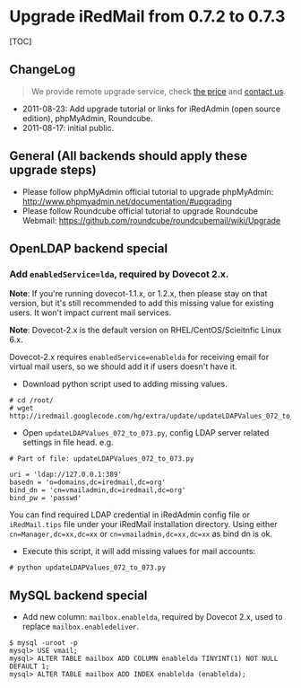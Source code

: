# Upgrade iRedMail from 0.7.2 to 0.7.3

[TOC]

## ChangeLog

> We provide remote upgrade service, check [the price](../support.html) and [contact us](../contact.html).

* 2011-08-23: Add upgrade tutorial or links for iRedAdmin (open source edition), phpMyAdmin, Roundcube.
* 2011-08-17: initial public.

## General (All backends should apply these upgrade steps)

* Please follow phpMyAdmin official tutorial to upgrade phpMyAdmin: http://www.phpmyadmin.net/documentation/#upgrading
* Please follow Roundcube official tutorial to upgrade Roundcube Webmail: <https://github.com/roundcube/roundcubemail/wiki/Upgrade>

## OpenLDAP backend special

### Add `enabledService=lda`, required by Dovecot 2.x.

__Note__: If you're running dovecot-1.1.x, or 1.2.x, then please stay on that
version, but it's still recommended to add this missing value for existing
users. It won't impact current mail services.

__Note__: Dovecot-2.x is the default version on RHEL/CentOS/Scieitnfic Linux 6.x.

Dovecot-2.x requires `enabledService=enablelda` for receiving email for virtual
mail users, so we should add it if users doesn't have it.

* Download python script used to adding missing values.

```
# cd /root/
# wget http://iredmail.googlecode.com/hg/extra/update/updateLDAPValues_072_to_073.py
```

* Open `updateLDAPValues_072_to_073.py`, config LDAP server related settings in file head. e.g.

```
# Part of file: updateLDAPValues_072_to_073.py

uri = 'ldap://127.0.0.1:389'
basedn = 'o=domains,dc=iredmail,dc=org'
bind_dn = 'cn=vmailadmin,dc=iredmail,dc=org'
bind_pw = 'passwd'
```

You can find required LDAP credential in iRedAdmin config file or `iRedMail.tips`
file under your iRedMail installation directory. Using either
`cn=Manager,dc=xx,dc=xx` or `cn=vmailadmin,dc=xx,dc=xx` as bind dn is ok.

* Execute this script, it will add missing values for mail accounts:

```
# python updateLDAPValues_072_to_073.py
```

## MySQL backend special

* Add new column: `mailbox.enablelda`, required by Dovecot 2.x, used to replace
  `mailbox.enabledeliver`.

```
$ mysql -uroot -p
mysql> USE vmail;
mysql> ALTER TABLE mailbox ADD COLUMN enablelda TINYINT(1) NOT NULL DEFAULT 1;
mysql> ALTER TABLE mailbox ADD INDEX enablelda (enablelda);
```
